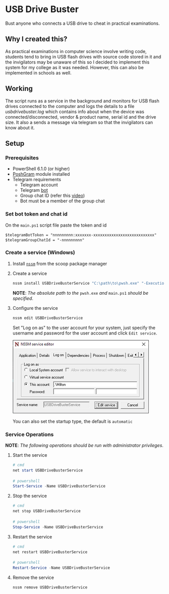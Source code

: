 # USB Drive Buster

Bust anyone who connects a USB drive to cheat in practical examinations.

## Why I created this?

As practical examinations in computer science involve writing code, students tend to bring in USB flash drives with source code stored in it and the invigilators may be unaware of this so I decided to implement this system for my college as it was needed. However, this can also be implemented in schools as well.

## Working

The script runs as a service in the background and monitors for USB flash drives connected to the computer and logs the details to a file *usbdrivebuster.log* which contains info about when the device was connected/disconnected, vendor & product name, serial id and the drive size. It also a sends a message via telegram so that the invigilators can know about it. 

## Setup

### Prerequisites
* PowerShell 6.1.0 (or higher)
* [PoshGram](https://www.powershellgallery.com/packages/PoshGram/2.0.0) module installed
* Telegram requirements
    * Telegram account
    * Telegram [bot](https://core.telegram.org/bots#how-do-i-create-a-bot)
    * Group chat ID (refer this [video](https://youtu.be/UPC5Ck1oU6k?feature=shared&t=17))
    * Bot must be a member of the group chat

### Set bot token and chat id
On the `main.ps1` script file paste the token and id
```
$telegramBotToken = "nnnnnnnnn:xxxxxxx-xxxxxxxxxxxxxxxxxxxxxxxxxxx"
$telegramGroupChatId = "-nnnnnnnnn"
```

### Create a service (Windows)

1. Install [`nssm`](https://scoop.sh/#/apps?q=nssm&id=9bb530a6593cf96fd08e6f78dd9724f5810faeb8) from the scoop package manager
2. Create a service

    ```powershell
    nssm install USBDriveBusterService "C:\path\to\pwsh.exe" "-ExecutionPolicy Bypass -File C:\path\to\main.ps1"
    ```
    **NOTE**: *The absolute path to the* `pwsh.exe` *and* `main.ps1` *should be specified*.
3. Configure the service

    ```powershell
    nssm edit USBDriveBusterService
    ```
    Set "Log on as" to the user account for your system, just specify the username and password for the user account and click `Edit service`.

    ![nssm service editor](previews/nssm.png)

    You can also set the startup type, the default is `automatic`

### Service Operations
**NOTE**: *The following operations should be run with administrator privileges*.
1. Start the service

    ```powershell
    # cmd
    net start USBDriveBusterService

    # powershell
    Start-Service -Name USBDriveBusterService
    ```
2. Stop the service

    ```powershell
    # cmd
    net stop USBDriveBusterService

    # powershell
    Stop-Service -Name USBDriveBusterService
    ```
3. Restart the service

    ```powershell
    # cmd
    net restart USBDriveBusterService

    # powershell
    Restart-Service -Name USBDriveBusterService
    ```
4. Remove the service

    ```powershell
    nssm remove USBDriveBusterService
    ```
